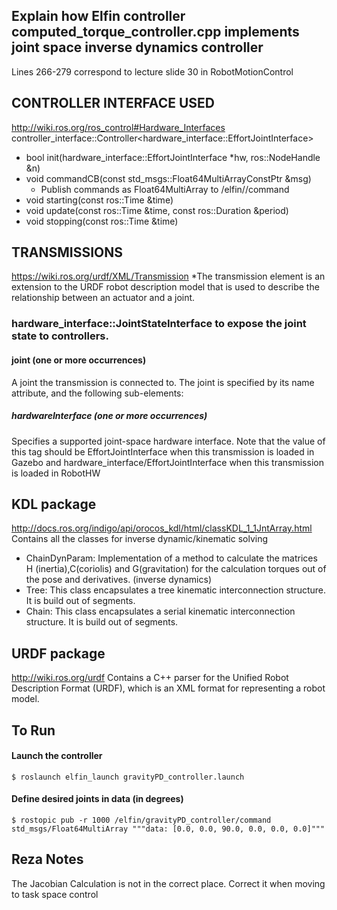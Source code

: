## Explain how Elfin controller computed_torque_controller.cpp implements joint space inverse dynamics controller
Lines 266-279 correspond to lecture slide 30 in RobotMotionControl

## CONTROLLER INTERFACE USED
http://wiki.ros.org/ros_control#Hardware_Interfaces
controller_interface::Controller<hardware_interface::EffortJointInterface>
- bool init(hardware_interface::EffortJointInterface *hw, ros::NodeHandle &n)
- void commandCB(const std_msgs::Float64MultiArrayConstPtr &msg)
    -   Publish commands as Float64MultiArray to /elfin/<controller>/command
- void starting(const ros::Time &time)
- void update(const ros::Time &time, const ros::Duration &period)
- void stopping(const ros::Time &time)

## TRANSMISSIONS
https://wiki.ros.org/urdf/XML/Transmission
*The transmission element is an extension to the URDF robot description model that is used to describe the relationship between an actuator and a joint.

### hardware_interface::JointStateInterface to expose the joint state to controllers. 

#### joint (one or more occurrences)
A joint the transmission is connected to. The joint is specified by its name attribute, and the following sub-elements:
##### hardwareInterface (one or more occurrences)
Specifies a supported joint-space hardware interface. Note that the value of this tag should be EffortJointInterface when this transmission is loaded in Gazebo and hardware_interface/EffortJointInterface when this transmission is loaded in RobotHW

## KDL package
http://docs.ros.org/indigo/api/orocos_kdl/html/classKDL_1_1JntArray.html
Contains all the classes for inverse dynamic/kinematic solving 
- ChainDynParam: 
Implementation of a method to calculate the matrices H (inertia),C(coriolis) and G(gravitation) for the calculation torques out of the pose and derivatives. (inverse dynamics)
- Tree:
This class encapsulates a tree kinematic interconnection structure. It is build out of segments. 
- Chain:
This class encapsulates a serial kinematic interconnection structure. It is build out of segments.

## URDF package
http://wiki.ros.org/urdf
Contains a C++ parser for the Unified Robot Description Format (URDF), which is an XML format for representing a robot model.

## To Run
#### Launch the controller

    $ roslaunch elfin_launch gravityPD_controller.launch

#### Define desired joints in data (in degrees)

    $ rostopic pub -r 1000 /elfin/gravityPD_controller/command std_msgs/Float64MultiArray """data: [0.0, 0.0, 90.0, 0.0, 0.0, 0.0]"""

## Reza Notes
The Jacobian Calculation is not in the correct place. Correct it when moving to task space control

